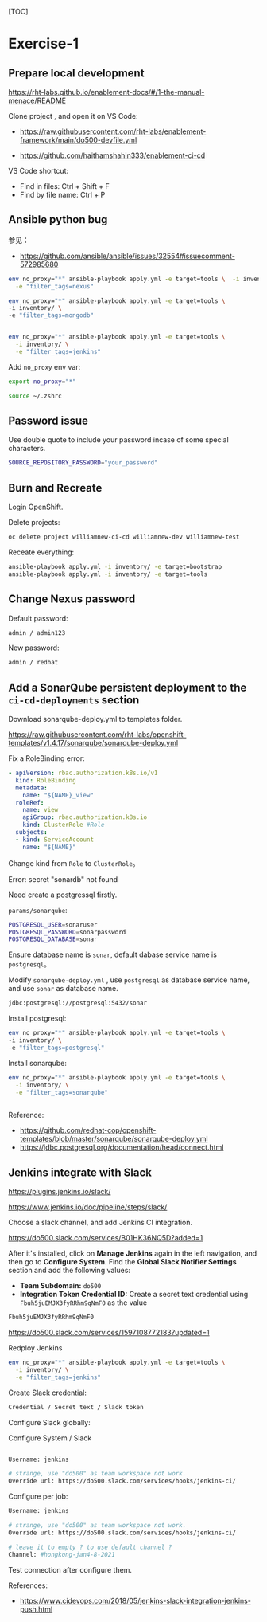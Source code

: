 [TOC]

# Exercise-1



## Prepare local development

https://rht-labs.github.io/enablement-docs/#/1-the-manual-menace/README



Clone project , and open it on VS Code:

- https://raw.githubusercontent.com/rht-labs/enablement-framework/main/do500-devfile.yml

- https://github.com/haithamshahin333/enablement-ci-cd



VS Code shortcut:

* Find in files: Ctrl + Shift + F
* Find by file name: Ctrl + P



## Ansible python bug

参见：

- https://github.com/ansible/ansible/issues/32554#issuecomment-572985680

```bash
env no_proxy="*" ansible-playbook apply.yml -e target=tools \  -i inventory/ \
  -e "filter_tags=nexus"

env no_proxy="*" ansible-playbook apply.yml -e target=tools \
-i inventory/ \
-e "filter_tags=mongodb"


env no_proxy="*" ansible-playbook apply.yml -e target=tools \
  -i inventory/ \
  -e "filter_tags=jenkins"

```

Add `no_proxy` env var:

```bash
export no_proxy="*"
```

```bash
source ~/.zshrc
```



## Password issue

Use double quote to include your password incase of some special characters.

```bash
SOURCE_REPOSITORY_PASSWORD="your_password"
```

## Burn and Recreate

Login OpenShift.



Delete projects:

```bash
oc delete project williamnew-ci-cd williamnew-dev williamnew-test
```



Receate everything:

```bash
ansible-playbook apply.yml -i inventory/ -e target=bootstrap
ansible-playbook apply.yml -i inventory/ -e target=tools
```



## Change Nexus password



Default password:

```bash
admin / admin123
```



New password:

```bash
admin / redhat
```



## Add a SonarQube persistent deployment to the `ci-cd-deployments` section



Download sonarqube-deploy.yml to templates folder.

https://raw.githubusercontent.com/rht-labs/openshift-templates/v1.4.17/sonarqube/sonarqube-deploy.yml



Fix a RoleBinding error:

```yaml
- apiVersion: rbac.authorization.k8s.io/v1
  kind: RoleBinding
  metadata:
    name: "${NAME}_view"
  roleRef:
    name: view
    apiGroup: rbac.authorization.k8s.io
    kind: ClusterRole #Role
  subjects:
  - kind: ServiceAccount
    name: "${NAME}"
```



Change kind from `Role`  to `ClusterRole`。





Error: secret "sonardb" not found

Need create a postgressql firstly.



`params/sonarqube`:

```bash
POSTGRESQL_USER=sonaruser
POSTGRESQL_PASSWORD=sonarpassword
POSTGRESQL_DATABASE=sonar
```



Ensure database name is `sonar`, default dabase service name is `postgresql`。



Modify `sonarqube-deploy.yml` , use `postgresql` as database service name, and use `sonar` as database name.

```bash
jdbc:postgresql://postgresql:5432/sonar
```





Install postgresql:

```bash
env no_proxy="*" ansible-playbook apply.yml -e target=tools \
-i inventory/ \
-e "filter_tags=postgresql"

```



Install sonarqube:

```bash
env no_proxy="*" ansible-playbook apply.yml -e target=tools \
  -i inventory/ \
  -e "filter_tags=sonarqube"
  
```





Reference:

- https://github.com/redhat-cop/openshift-templates/blob/master/sonarqube/sonarqube-deploy.yml
- https://jdbc.postgresql.org/documentation/head/connect.html



## Jenkins integrate with Slack

https://plugins.jenkins.io/slack/

https://www.jenkins.io/doc/pipeline/steps/slack/



Choose a slack channel, and add Jenkins CI integration.



https://do500.slack.com/services/B01HK36NQ5D?added=1





After it's installed, click on **Manage Jenkins** again in the left navigation, and then go to **Configure System**. Find the **Global Slack Notifier Settings** section and add the following values:

- **Team Subdomain:** `do500`
- **Integration Token Credential ID:** Create a secret text credential using `Fbuh5juEMJX3fyRRhm9qNmF0` as the value



```bash
Fbuh5juEMJX3fyRRhm9qNmF0
```





https://do500.slack.com/services/1597108772183?updated=1



Redploy Jenkins



```bash
env no_proxy="*" ansible-playbook apply.yml -e target=tools \
  -i inventory/ \
  -e "filter_tags=jenkins"
```



Create Slack credential:

```bash
Credential / Secret text / Slack token
```





Configure Slack globally:

Configure System / Slack

```bash

Username: jenkins

# strange, use "do500" as team workspace not work.
Override url: https://do500.slack.com/services/hooks/jenkins-ci/
```



Configure per job:

```bash
Username: jenkins

# strange, use "do500" as team workspace not work.
Override url: https://do500.slack.com/services/hooks/jenkins-ci/

# leave it to empty ? to use default channel ?
Channel: #hongkong-jan4-8-2021
```



Test connection after configure them.



References:

- https://www.cidevops.com/2018/05/jenkins-slack-integration-jenkins-push.html